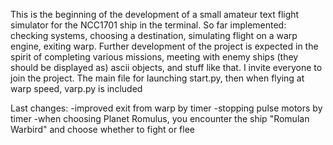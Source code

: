 This is the beginning of the development of a small amateur text flight simulator for the NCC1701 ship in the terminal. So far implemented: checking systems, choosing a destination, simulating flight on a warp engine, exiting warp. Further development of the project is expected in the spirit of completing various missions, meeting with enemy ships (they should be displayed as) ascii objects, and stuff like that. I invite everyone to join the project.
The main file for launching start.py, then when flying at warp speed, varp.py is included

Last changes:
-improved exit from warp by timer
-stopping pulse motors by timer
-when choosing Planet Romulus, you encounter the ship "Romulan Warbird" and choose whether to fight or flee